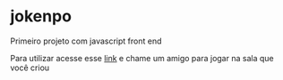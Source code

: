 # jokenpo
Primeiro projeto com javascript front end

Para utilizar acesse esse [link](https://jacyirice.github.io/jokenpo) e chame um amigo para jogar na sala que você criou 
